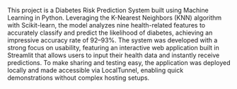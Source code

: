 This project is a Diabetes Risk Prediction System built using Machine Learning in Python. Leveraging the K-Nearest Neighbors (KNN) algorithm with Scikit-learn, the model analyzes nine health-related features to accurately classify and predict the likelihood of diabetes, achieving an impressive accuracy rate of 92–93%. The system was developed with a strong focus on usability, featuring an interactive web application built in Streamlit that allows users to input their health data and instantly receive predictions. To make sharing and testing easy, the application was deployed locally and made accessible via LocalTunnel, enabling quick demonstrations without complex hosting setups.
